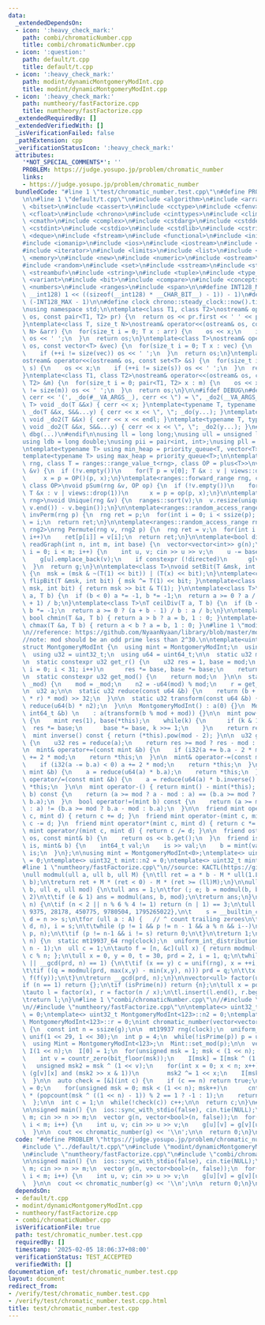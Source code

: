 ```yaml
---
data:
  _extendedDependsOn:
  - icon: ':heavy_check_mark:'
    path: combi/chromaticNumber.cpp
    title: combi/chromaticNumber.cpp
  - icon: ':question:'
    path: default/t.cpp
    title: default/t.cpp
  - icon: ':heavy_check_mark:'
    path: modint/dynamicMontgomeryModInt.cpp
    title: modint/dynamicMontgomeryModInt.cpp
  - icon: ':heavy_check_mark:'
    path: numtheory/fastFactorize.cpp
    title: numtheory/fastFactorize.cpp
  _extendedRequiredBy: []
  _extendedVerifiedWith: []
  _isVerificationFailed: false
  _pathExtension: cpp
  _verificationStatusIcon: ':heavy_check_mark:'
  attributes:
    '*NOT_SPECIAL_COMMENTS*': ''
    PROBLEM: https://judge.yosupo.jp/problem/chromatic_number
    links:
    - https://judge.yosupo.jp/problem/chromatic_number
  bundledCode: "#line 1 \"test/chromatic_number.test.cpp\"\n#define PROBLEM \"https://judge.yosupo.jp/problem/chromatic_number\"\
    \n\n#line 1 \"default/t.cpp\"\n#include <algorithm>\n#include <array>\n#include\
    \ <bitset>\n#include <cassert>\n#include <cctype>\n#include <cfenv>\n#include\
    \ <cfloat>\n#include <chrono>\n#include <cinttypes>\n#include <climits>\n#include\
    \ <cmath>\n#include <complex>\n#include <cstdarg>\n#include <cstddef>\n#include\
    \ <cstdint>\n#include <cstdio>\n#include <cstdlib>\n#include <cstring>\n#include\
    \ <deque>\n#include <fstream>\n#include <functional>\n#include <initializer_list>\n\
    #include <iomanip>\n#include <ios>\n#include <iostream>\n#include <istream>\n\
    #include <iterator>\n#include <limits>\n#include <list>\n#include <map>\n#include\
    \ <memory>\n#include <new>\n#include <numeric>\n#include <ostream>\n#include <queue>\n\
    #include <random>\n#include <set>\n#include <sstream>\n#include <stack>\n#include\
    \ <streambuf>\n#include <string>\n#include <tuple>\n#include <type_traits>\n#include\
    \ <variant>\n#include <bit>\n#include <compare>\n#include <concepts>\n#include\
    \ <numbers>\n#include <ranges>\n#include <span>\n\n#define INT128_MAX (__int128)(((unsigned\
    \ __int128) 1 << ((sizeof(__int128) * __CHAR_BIT__) - 1)) - 1)\n#define INT128_MIN\
    \ (-INT128_MAX - 1)\n\n#define clock chrono::steady_clock::now().time_since_epoch().count()\n\
    \nusing namespace std;\n\ntemplate<class T1, class T2>\nostream& operator<<(ostream&\
    \ os, const pair<T1, T2> pr) {\n  return os << pr.first << ' ' << pr.second;\n\
    }\ntemplate<class T, size_t N>\nostream& operator<<(ostream& os, const array<T,\
    \ N> &arr) {\n  for(size_t i = 0; T x : arr) {\n    os << x;\n    if (++i != N)\
    \ os << ' ';\n  }\n  return os;\n}\ntemplate<class T>\nostream& operator<<(ostream&\
    \ os, const vector<T> &vec) {\n  for(size_t i = 0; T x : vec) {\n    os << x;\n\
    \    if (++i != size(vec)) os << ' ';\n  }\n  return os;\n}\ntemplate<class T>\n\
    ostream& operator<<(ostream& os, const set<T> &s) {\n  for(size_t i = 0; T x :\
    \ s) {\n    os << x;\n    if (++i != size(s)) os << ' ';\n  }\n  return os;\n\
    }\ntemplate<class T1, class T2>\nostream& operator<<(ostream& os, const map<T1,\
    \ T2> &m) {\n  for(size_t i = 0; pair<T1, T2> x : m) {\n    os << x;\n    if (++i\
    \ != size(m)) os << ' ';\n  }\n  return os;\n}\n\n#ifdef DEBUG\n#define dbg(...)\
    \ cerr << '(', _do(#__VA_ARGS__), cerr << \") = \", _do2(__VA_ARGS__)\ntemplate<typename\
    \ T> void _do(T &&x) { cerr << x; }\ntemplate<typename T, typename ...S> void\
    \ _do(T &&x, S&&...y) { cerr << x << \", \"; _do(y...); }\ntemplate<typename T>\
    \ void _do2(T &&x) { cerr << x << endl; }\ntemplate<typename T, typename ...S>\
    \ void _do2(T &&x, S&&...y) { cerr << x << \", \"; _do2(y...); }\n#else\n#define\
    \ dbg(...)\n#endif\n\nusing ll = long long;\nusing ull = unsigned long long;\n\
    using ldb = long double;\nusing pii = pair<int, int>;\nusing pll = pair<ll, ll>;\n\
    \ntemplate<typename T> using min_heap = priority_queue<T, vector<T>, greater<T>>;\n\
    template<typename T> using max_heap = priority_queue<T>;\n\ntemplate<ranges::forward_range\
    \ rng, class T = ranges::range_value_t<rng>, class OP = plus<T>>\nvoid pSum(rng\
    \ &v) {\n  if (!v.empty())\n    for(T p = v[0]; T &x : v | views::drop(1))\n \
    \     x = p = OP()(p, x);\n}\ntemplate<ranges::forward_range rng, class T = ranges::range_value_t<rng>,\
    \ class OP>\nvoid pSum(rng &v, OP op) {\n  if (!v.empty())\n    for(T p = v[0];\
    \ T &x : v | views::drop(1))\n      x = p = op(p, x);\n}\n\ntemplate<ranges::forward_range\
    \ rng>\nvoid Unique(rng &v) {\n  ranges::sort(v);\n  v.resize(unique(v.begin(),\
    \ v.end()) - v.begin());\n}\n\ntemplate<ranges::random_access_range rng>\nrng\
    \ invPerm(rng p) {\n  rng ret = p;\n  for(int i = 0; i < ssize(p); i++)\n    ret[p[i]]\
    \ = i;\n  return ret;\n}\n\ntemplate<ranges::random_access_range rng, ranges::random_access_range\
    \ rng2>\nrng Permute(rng v, rng2 p) {\n  rng ret = v;\n  for(int i = 0; i < ssize(p);\
    \ i++)\n    ret[p[i]] = v[i];\n  return ret;\n}\n\ntemplate<bool directed>\nvector<vector<int>>\
    \ readGraph(int n, int m, int base) {\n  vector<vector<int>> g(n);\n  for(int\
    \ i = 0; i < m; i++) {\n    int u, v; cin >> u >> v;\n    u -= base, v -= base;\n\
    \    g[u].emplace_back(v);\n    if constexpr (!directed)\n      g[v].emplace_back(u);\n\
    \  }\n  return g;\n}\n\ntemplate<class T>\nvoid setBit(T &msk, int bit, bool x)\
    \ {\n  msk = (msk & ~(T(1) << bit)) | (T(x) << bit);\n}\ntemplate<class T> void\
    \ flipBit(T &msk, int bit) { msk ^= T(1) << bit; }\ntemplate<class T> bool getBit(T\
    \ msk, int bit) { return msk >> bit & T(1); }\n\ntemplate<class T>\nT floorDiv(T\
    \ a, T b) {\n  if (b < 0) a *= -1, b *= -1;\n  return a >= 0 ? a / b : (a - b\
    \ + 1) / b;\n}\ntemplate<class T>\nT ceilDiv(T a, T b) {\n  if (b < 0) a *= -1,\
    \ b *= -1;\n  return a >= 0 ? (a + b - 1) / b : a / b;\n}\n\ntemplate<class T>\
    \ bool chmin(T &a, T b) { return a > b ? a = b, 1 : 0; }\ntemplate<class T> bool\
    \ chmax(T &a, T b) { return a < b ? a = b, 1 : 0; }\n#line 1 \"modint/dynamicMontgomeryModInt.cpp\"\
    \n//reference: https://github.com/NyaanNyaan/library/blob/master/modint/montgomery-modint.hpp#L10\n\
    //note: mod should be an odd prime less than 2^30.\n\ntemplate<uint32_t ver>\n\
    struct MontgomeryModInt {\n  using mint = MontgomeryModInt;\n  using i32 = int32_t;\n\
    \  using u32 = uint32_t;\n  using u64 = uint64_t;\n\n  static u32 mod, n2, r;\n\
    \n  static constexpr u32 get_r() {\n    u32 res = 1, base = mod;\n    for(i32\
    \ i = 0; i < 31; i++)\n      res *= base, base *= base;\n    return -res;\n  }\n\
    \n  static constexpr u32 get_mod() {\n    return mod;\n  }\n\n  static void set_mod(u32\
    \ _mod) {\n    mod = _mod;\n    n2 = -u64(mod) % mod;\n    r = get_r();\n  }\n\
    \n  u32 a;\n\n  static u32 reduce(const u64 &b) {\n    return (b + u64(u32(b)\
    \ * r) * mod) >> 32;\n  }\n\n  static u32 transform(const u64 &b) {\n    return\
    \ reduce(u64(b) * n2);\n  }\n\n  MontgomeryModInt() : a(0) {}\n  MontgomeryModInt(const\
    \ int64_t &b) \n    : a(transform(b % mod + mod)) {}\n\n  mint pow(u64 k) const\
    \ {\n    mint res(1), base(*this);\n    while(k) {\n      if (k & 1) \n      \
    \  res *= base;\n      base *= base, k >>= 1;\n    }\n    return res;\n  }\n\n\
    \  mint inverse() const { return (*this).pow(mod - 2); }\n\n  u32 get() const\
    \ {\n    u32 res = reduce(a);\n    return res >= mod ? res - mod : res;\n  }\n\
    \n  mint& operator+=(const mint &b) {\n    if (i32(a += b.a - 2 * mod) < 0) a\
    \ += 2 * mod;\n    return *this;\n  }\n\n  mint& operator-=(const mint &b) {\n\
    \    if (i32(a -= b.a) < 0) a += 2 * mod;\n    return *this;\n  }\n\n  mint& operator*=(const\
    \ mint &b) {\n    a = reduce(u64(a) * b.a);\n    return *this;\n  }\n\n  mint&\
    \ operator/=(const mint &b) {\n    a = reduce(u64(a) * b.inverse().a);\n    return\
    \ *this;\n  }\n\n  mint operator-() { return mint() - mint(*this); }\n  bool operator==(mint\
    \ b) const {\n    return (a >= mod ? a - mod : a) == (b.a >= mod ? b.a - mod :\
    \ b.a);\n  }\n  bool operator!=(mint b) const {\n    return (a >= mod ? a - mod\
    \ : a) != (b.a >= mod ? b.a - mod : b.a);\n  }\n\n  friend mint operator+(mint\
    \ c, mint d) { return c += d; }\n  friend mint operator-(mint c, mint d) { return\
    \ c -= d; }\n  friend mint operator*(mint c, mint d) { return c *= d; }\n  friend\
    \ mint operator/(mint c, mint d) { return c /= d; }\n\n  friend ostream& operator<<(ostream&\
    \ os, const mint& b) {\n    return os << b.get();\n  }\n  friend istream& operator>>(istream&\
    \ is, mint& b) {\n    int64_t val;\n    is >> val;\n    b = mint(val);\n    return\
    \ is;\n  }\n};\n\nusing mint = MontgomeryModInt<0>;\ntemplate<> uint32_t mint::mod\
    \ = 0;\ntemplate<> uint32_t mint::n2 = 0;\ntemplate<> uint32_t mint::r = 0;\n\
    #line 1 \"numtheory/fastFactorize.cpp\"\n//source: KACTL(https://github.com/kth-competitive-programming/kactl)\n\
    \null modmul(ull a, ull b, ull M) {\n\tll ret = a * b - M * ull(1.L / M * a *\
    \ b);\n\treturn ret + M * (ret < 0) - M * (ret >= (ll)M);\n}\n\null modpow(ull\
    \ b, ull e, ull mod) {\n\tull ans = 1;\n\tfor (; e; b = modmul(b, b, mod), e /=\
    \ 2)\n\t\tif (e & 1) ans = modmul(ans, b, mod);\n\treturn ans;\n}\n\nbool isPrime(ull\
    \ n) {\n\tif (n < 2 || n % 6 % 4 != 1) return (n | 1) == 3;\n\tull A[] = {2, 325,\
    \ 9375, 28178, 450775, 9780504, 1795265022},\n\t    s = __builtin_ctzll(n-1),\
    \ d = n >> s;\n\tfor (ull a : A) {   // ^ count trailing zeroes\n\t\tull p = modpow(a%n,\
    \ d, n), i = s;\n\t\twhile (p != 1 && p != n - 1 && a % n && i--)\n\t\t\tp = modmul(p,\
    \ p, n);\n\t\tif (p != n-1 && i != s) return 0;\n\t}\n\treturn 1;\n}\n\null pollard(ull\
    \ n) {\n  static mt19937_64 rng(clock);\n  uniform_int_distribution<ull> unif(0,\
    \ n - 1);\n  ull c = 1;\n\tauto f = [n, &c](ull x) { return modmul(x, x, n) +\
    \ c % n; };\n\tull x = 0, y = 0, t = 30, prd = 2, i = 1, q;\n\twhile (t++ % 40\
    \ || __gcd(prd, n) == 1) {\n\t\tif (x == y) c = unif(rng), x = ++i, y = f(x);\n\
    \t\tif ((q = modmul(prd, max(x,y) - min(x,y), n))) prd = q;\n\t\tx = f(x), y =\
    \ f(f(y));\n\t}\n\treturn __gcd(prd, n);\n}\n\nvector<ull> factor(ull n) {\n\t\
    if (n == 1) return {};\n\tif (isPrime(n)) return {n};\n\tull x = pollard(n);\n\
    \tauto l = factor(x), r = factor(n / x);\n\tl.insert(l.end(), r.begin(), r.end());\n\
    \treturn l;\n}\n#line 1 \"combi/chromaticNumber.cpp\"\n//#include \"modint/dynamicMontgomeryModInt.cpp\"\
    \n//#include \"numtheory/fastFactorize.cpp\"\n\ntemplate<> uint32_t MontgomeryModInt<123>::mod\
    \ = 0;\ntemplate<> uint32_t MontgomeryModInt<123>::n2 = 0;\ntemplate<> uint32_t\
    \ MontgomeryModInt<123>::r = 0;\nint chromatic_number(vector<vector<bool>> g)\
    \ {\n  const int n = ssize(g);\n\n  mt19937 rng(clock);\n  uniform_int_distribution<int>\
    \ unif(1 << 29, 1 << 30);\n  int p = 4;\n  while(!isPrime(p)) p = unif(rng);\n\
    \  using Mint = MontgomeryModInt<123>;\n  Mint::set_mod(p);\n\n  vector<Mint>\
    \ I(1 << n);\n  I[0] = 1;\n  for(unsigned msk = 1; msk < (1 << n); msk++) {\n\
    \    int v = countr_zero(bit_floor(msk));\n    I[msk] = I[msk ^ (1 << v)];\n \
    \   unsigned msk2 = msk ^ (1 << v);\n    for(int x = 0; x < n; x++)\n      if\
    \ (g[v][x] and (msk2 >> x & 1))\n        msk2 ^= 1 << x;\n    I[msk] += I[msk2];\n\
    \  }\n\n  auto check = [&](int c) {\n    if (c == n) return true;\n    Mint cnt\
    \ = 0;\n    for(unsigned msk = 0; msk < (1 << n); msk++)\n      cnt += I[msk].pow(c)\
    \ * (popcount(msk ^ ((1 << n) - 1)) % 2 == 1 ? -1 : 1);\n    return cnt != 0;\n\
    \  };\n\n  int c = 1;\n  while(!check(c)) c++;\n\n  return c;\n}\n#line 7 \"test/chromatic_number.test.cpp\"\
    \n\nsigned main() {\n  ios::sync_with_stdio(false), cin.tie(NULL);\n\n  int n,\
    \ m; cin >> n >> m;\n  vector g(n, vector<bool>(n, false));\n  for(int i = 0;\
    \ i < m; i++) {\n    int u, v; cin >> u >> v;\n    g[u][v] = g[v][u] = true;\n\
    \  }\n\n  cout << chromatic_number(g) << '\\n';\n\n  return 0;\n}\n\n"
  code: "#define PROBLEM \"https://judge.yosupo.jp/problem/chromatic_number\"\n\n\
    #include \"../default/t.cpp\"\n#include \"modint/dynamicMontgomeryModInt.cpp\"\
    \n#include \"numtheory/fastFactorize.cpp\"\n#include \"combi/chromaticNumber.cpp\"\
    \n\nsigned main() {\n  ios::sync_with_stdio(false), cin.tie(NULL);\n\n  int n,\
    \ m; cin >> n >> m;\n  vector g(n, vector<bool>(n, false));\n  for(int i = 0;\
    \ i < m; i++) {\n    int u, v; cin >> u >> v;\n    g[u][v] = g[v][u] = true;\n\
    \  }\n\n  cout << chromatic_number(g) << '\\n';\n\n  return 0;\n}\n\n"
  dependsOn:
  - default/t.cpp
  - modint/dynamicMontgomeryModInt.cpp
  - numtheory/fastFactorize.cpp
  - combi/chromaticNumber.cpp
  isVerificationFile: true
  path: test/chromatic_number.test.cpp
  requiredBy: []
  timestamp: '2025-02-05 18:06:37+08:00'
  verificationStatus: TEST_ACCEPTED
  verifiedWith: []
documentation_of: test/chromatic_number.test.cpp
layout: document
redirect_from:
- /verify/test/chromatic_number.test.cpp
- /verify/test/chromatic_number.test.cpp.html
title: test/chromatic_number.test.cpp
---
```

